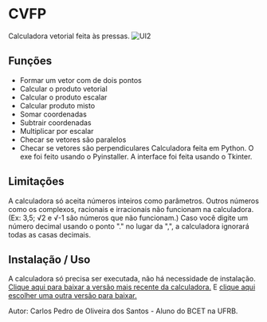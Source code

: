 # CVFP
Calculadora vetorial feita às pressas.
![UI2](https://user-images.githubusercontent.com/69172891/114885424-03156880-9ddd-11eb-97e6-ba14bd4b5bca.png)

## Funções
- Formar um vetor com de dois pontos
- Calcular o produto vetorial
- Calcular o produto escalar
- Calcular produto misto
- Somar coordenadas
- Subtrair coordenadas
- Multiplicar por escalar
- Checar se vetores são paralelos
- Checar se vetores são perpendiculares
Calculadora feita em Python. O exe foi feito usando o Pyinstaller. A interface foi feita usando o Tkinter.

## Limitações
A calculadora só aceita números inteiros como parâmetros. Outros números como os complexos, racionais e irracionais não funcionam na calculadora. (Ex: 3,5; √2 e √-1 são números que não funcionam.)
Caso você digite um número decimal usando o ponto "." no lugar da ",", a calculadora ignorará todas as casas decimais.

## Instalação / Uso
A calculadora só precisa ser executada, não há necessidade de instalação.
[Clique aqui para baixar a versão mais recente da calculadora.](https://github.com/iCarlosCode/cvfp/releases/download/2/CVFP-2.0.exe)
E [clique aqui escolher uma outra versão para baixar.](https://github.com/iCarlosCode/cvfp/releases)


Autor:
Carlos Pedro de Oliveira dos Santos - Aluno do BCET na UFRB.
